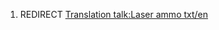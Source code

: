 1.  REDIRECT [Translation talk:Laser ammo
    txt/en](Translation_talk:Laser_ammo_txt/en "wikilink")